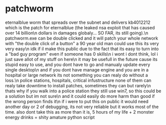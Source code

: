 # patchworm
eternalblue worm that spreads over the subnet and delivers kb4012212 which is the patch for eternalblue (the leaked nsa exploit that has caused over 14 billion\n dollars in damages globaly... SO FAR, its still going).\n
patchworm.exe can be double clicked and it will patch your whole network with "the double click of a button" a 90 year old man could use this its very very easy\n
idk if il make this public due to the fact that its easy to turn into a "bad guy program" even if someone has 0 skills\n
i wont i dont think, lol i just save allot of my stuff on here\n
it may be usefull in the future cause its stupid easy to use, and you dont have to go and manualy update every single desktop\n
and if you dont have manage engine and you are in a hospital or large network its not something you can realy do without a loss.\n
police stations, hospitals, critical infustructure none of them can realy take downtime to install patches, sometimes they can but rarely\n
thats why if you walk into a police station they still use win7, so this could be a solution but im not sure\n
and it could easily do more harm than good if the wrong person finds it\n
if i were to put this on public it would need another day or 2 of debugging,
its not very reliable but it works most of the time.
also dont take this as more than it is,
5 hours of my life + 2 monster energy drinks = shity amature python script
